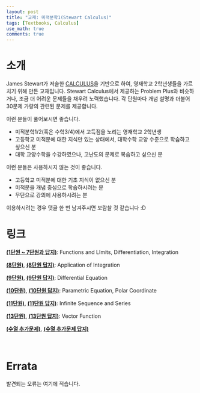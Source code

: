 ```yaml
---
layout: post
title: "교재: 미적분학1(Stewart Calculus)"
tags: [Textbooks, Calculus]
use_math: true
comments: true
---
```



# 소개
James Stewart가 저술한 [CALCULUS](https://www.stewartcalculus.com/)을 기반으로 하여, 영재학교 2학년생들을 가르치기 위해 만든 교재입니다. Stewart Calculus에서 제공하는 Problem Plus와 비슷하거나, 조금 더 어려운 문제들을 채우려 노력했습니다. 각 단원마다 개념 설명과 더불어 30문제 가량의 관련된 문제를 제공합니다. 

이런 분들이 풀어보시면 좋습니다.
- 미적분학1/2(혹은 수학3/4)에서 고득점을 노리는 영재학교 2학년생
- 고등학교 미적분에 대한 지식만 있는 상태에서, 대학수학 교양 수준으로 학습하고 싶으신 분
- 대학 교양수학을 수강하였으나, 고난도의 문제로 복습하고 싶으신 분

이런 분들은 사용하시지 않는 것이 좋습니다.
- 고등학교 미적분에 대한 기초 지식이 없으신 분
- 미적분을 개념 중심으로 학습하시려는 분
- 무단으로 강의에 사용하시려는 분

이용하시려는 경우 댓글 한 번 남겨주시면 보람찰 것 같습니다 :D
ㅤ

# 링크

[**(1단원 ~ 7단원과 답지)**](https://drive.google.com/file/d/1qOCttPvt72aLEMV9xseH9n1fsR6vYAB8/view): Functions and LImits, Differentiation, Integration

[**(8단원)**](https://drive.google.com/file/d/1g5TlIiBWoGjJKnnMqBD36mISk_RcPZeb/view), 
[**(8단원 답지)**](https://drive.google.com/file/d/1yfO_qS_JHE2m4cr7Uofo8vHbQKb8Afcz/view): Application of Integration

[**(9단원)**](https://drive.google.com/file/d/1Dpzo0RVghEfc-iRO-7cWvTf0ycbuy53o/view), 
[**(9단원 답지)**](https://drive.google.com/file/d/1JmLjxc2kXd3aEa_ql5l3M_OIRUZEpCsn/view): Differential Equation

[**(10단원)**](https://drive.google.com/file/d/1hNl9MJYCmr0yfEUhSYUPMY7z-vTM4xXJ/view), 
[**(10단원 답지)**](https://drive.google.com/file/d/19VwxWs34LLtQ5kHWaANJYNKVokLRxJSV/view): Parametric Equation, Polar Coordinate

[**(11단원)**](https://drive.google.com/file/d/1HtE0pTK9Ud7-e9Dh5YKAjaPBpmBXbFBh/view), 
[**(11단원 답지)**](https://drive.google.com/file/d/10tqQPplu6_eOSrJY4DRvzF03hYE-O4tF/view?usp=drive_link): Infinite Sequence and Series

[**(13단원)**](https://drive.google.com/file/d/1eMH7KzB4bXvVAG5464YMEqB48JKY4OwM/view?usp=drive_link), 
[**(13단원 답지)**](https://drive.google.com/file/d/1ATfkW9OFDxendMNEROTq9VO-SApS4DBy/view?usp=drive_link): Vector Function

[**(수열 추가문제)**](https://drive.google.com/file/d/1yFF6dIC_mde6a8IBLYIaSulDrh47IVbE/view?usp=drive_link), [**(수열 추가문제 답지)**](https://drive.google.com/file/d/1niPqZWqAMDQ-oOQ-NJLL6NQNpN-UtJL_/view?usp=drive_link)

ㅤ

# Errata

발견되는 오류는 여기에 적습니다.